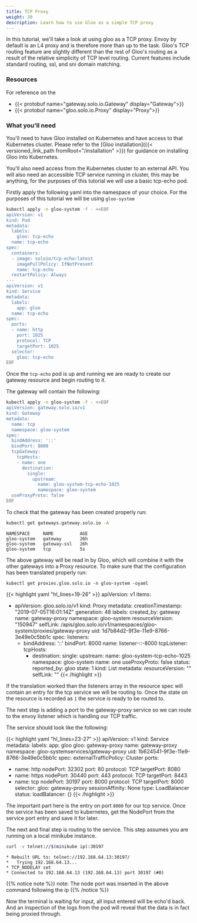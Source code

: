 ```yaml
---
title: TCP Proxy
weight: 30
description: Learn how to use Gloo as a simple TCP proxy
---
```


In this tutorial, we'll take a look at using gloo as a TCP proxy. Envoy by default is an L4 proxy and is therefore
more than up to the task. Gloo's TCP routing feature are slightly different than the rest of Gloo's routing as a result
of the relative simplicity of TCP level routing. Current features include standard routing, ssl, and sni domain matching.

### Resources 

For reference on  the 

- {{< protobuf name="gateway.solo.io.Gateway" display="Gateway">}}
- {{< protobuf name="gloo.solo.io.Proxy" display="Proxy">}}

### What you'll need

You'll need to have Gloo installed on Kubernetes and have access to that Kubernetes cluster. Please refer to the
[Gloo installation]({{< versioned_link_path fromRoot="/installation" >}}) for guidance on installing Gloo into Kubernetes.

You'll also need access from the Kubernetes cluster to an external API. You will also need an accessible TCP service running 
in cluster, this may be anything, for the purposes of this tutorial we will use a basic tcp-echo pod.

Firstly apply the following yaml into the namespace of your choice. For the purposes of this tutorial we will be using `gloo-system`

```bash
kubectl apply -n gloo-system -f - <<EOF
apiVersion: v1
kind: Pod
metadata:
  labels:
    gloo: tcp-echo
  name: tcp-echo
spec:
  containers:
  - image: soloio/tcp-echo:latest
    imagePullPolicy: IfNotPresent
    name: tcp-echo
  restartPolicy: Always
---
apiVersion: v1
kind: Service
metadata:
  labels:
    app: gloo
  name: tcp-echo
spec:
  ports:
  - name: http
    port: 1025
    protocol: TCP
    targetPort: 1025
  selector:
    gloo: tcp-echo
EOF
```

Once the `tcp-echo` pod is up and running we are ready to create our gateway resource and begin routing to it.

The gateway will contain the following: 
```bash
kubectl apply -n gloo-system -f - <<EOF
apiVersion: gateway.solo.io/v1
kind: Gateway
metadata:
  name: tcp
  namespace: gloo-system
spec:
  bindAddress: '::'
  bindPort: 8000
  tcpGateway:
    tcpHosts:
    - name: one
      destination:
        single:
          upstream:
            name: gloo-system-tcp-echo-1025
            namespace: gloo-system
  useProxyProto: false
EOF
```

To check that the gateway has been created properly run:
```bash
kubectl get gateways.gateway.solo.io -A
```

```
NAMESPACE     NAME          AGE
gloo-system   gateway       26h
gloo-system   gateway-ssl   26h
gloo-system   tcp           5s
```


The above gateway will be read in by Gloo, which will combine it with the other gateways into a Proxy resource.
To make sure that the configuration has been translated properly run:

```shell script
kubectl get proxies.gloo.solo.io -n gloo-system -oyaml
```

{{< highlight yaml "hl_lines=19-26" >}}
apiVersion: v1
items:
- apiVersion: gloo.solo.io/v1
  kind: Proxy
  metadata:
    creationTimestamp: "2019-07-05T16:01:14Z"
    generation: 48
    labels:
      created_by: gateway
    name: gateway-proxy
    namespace: gloo-system
    resourceVersion: "150947"
    selfLink: /apis/gloo.solo.io/v1/namespaces/gloo-system/proxies/gateway-proxy
    uid: 1d7b84d2-9f3e-11e9-8766-3e49e0c5bb1c
  spec:
    listeners:
    - bindAddress: '::'
      bindPort: 8000
      name: listener-::-8000
      tcpListener:
        tcpHosts:
        - destination:
            single:
              upstream:
                name: gloo-system-tcp-echo-1025
                namespace: gloo-system
          name: one
      useProxyProto: false
  status:
    reported_by: gloo
    state: 1
kind: List
metadata:
  resourceVersion: ""
  selfLink: ""
{{< /highlight >}}


If the translation worked than the listeners array in the resource spec will contain an entry for the tcp service we will be routing to.
Once the state on the resource is recorded as `1` the service is ready to be routed to.

The next step is adding a port to the gateway-proxy service so we can route to the envoy listener which is handling our TCP traffic.

The service should look like the following:

{{< highlight yaml "hl_lines=23-27" >}}
apiVersion: v1
kind: Service
metadata:
  labels:
    app: gloo
    gloo: gateway-proxy
  name: gateway-proxy
  namespace: gloo-systemservices/gateway-proxy
  uid: 1b624541-9f3e-11e9-8766-3e49e0c5bb1c
spec:
  externalTrafficPolicy: Cluster
  ports:
  - name: http
    nodePort: 32302
    port: 80
    protocol: TCP
    targetPort: 8080
  - name: https
    nodePort: 30440
    port: 443
    protocol: TCP
    targetPort: 8443
  - name: tcp
    nodePort: 30197
    port: 8000
    protocol: TCP
    targetPort: 8000
  selector:
    gloo: gateway-proxy
  sessionAffinity: None
  type: LoadBalancer
status:
  loadBalancer: {}
{{< /highlight >}}

The important part here is the entry on port `8000` for our tcp service. Once the service has been saved to kubernetes, get the NodePort from the
service port entry and save it for later.

The next and final step is routing to the service.
This step assumes you are running on a local minikube instance.
```bash
curl -v telnet://$(minikube ip):30197
```

```
* Rebuilt URL to: telnet://192.168.64.13:30197/
*   Trying 192.168.64.13...
* TCP_NODELAY set
* Connected to 192.168.64.13 (192.168.64.13) port 30197 (#0)

```

{{% notice note %}}
note: The node port was inserted in the above command following the ip
{{% /notice %}}


Now the terminal is waiting for input, all input entered will be echo'd back. And an inspection of the logs from the pod will reveal that the data
is in fact being proxied through.
